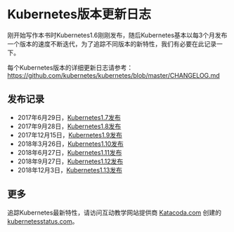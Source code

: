 # Kubernetes版本更新日志

刚开始写作本书时Kubernetes1.6刚刚发布，随后Kubernetes基本以每3个月发布一个版本的速度不断迭代，为了追踪不同版本的新特性，我们有必要在此记录一下。

每个Kubernetes版本的详细更新日志请参考：https://github.com/kubernetes/kubernetes/blob/master/CHANGELOG.md

## 发布记录

- 2017年6月29日，[Kubernetes1.7发布](kubernetes-1.7-changelog.md)
- 2017年9月28日，[Kubernetes1.8发布](kubernetes-1.8-changelog.md)
- 2017年12月15日，[Kubernetes1.9发布](kubernetes-1.9-changelog.md)
- 2018年3月26日，[Kubernetes1.10发布](kubernetes-1.10-changelog.md)
- 2018年6月27日，[Kubernetes1.11发布](kubernetes-1.11-changelog.md)
- 2018年9月27日，[Kubernetes1.12发布](kubernetes-1.12-changelog.md)
- 2018年12月3日，[Kubernetes1.13发布](kubernetes-1.13-changelog.md)

## 更多

追踪Kubernetes最新特性，请访问互动教学网站提供商 [Katacoda.com](https://katacoda.com) 创建的 [kubernetesstatus.com](http://kubernetesstatus.com/)。